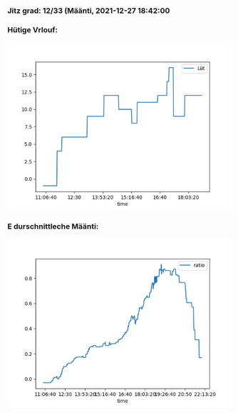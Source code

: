 ### Jitz grad: 12/33 (Määnti, 2021-12-27 18:42:00

### Hütige Vrlouf:
![Graph](Today.png)

### E durschnittleche Määnti:
![Graph](Määnti.png)